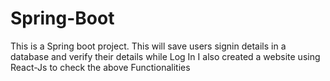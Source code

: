# Spring-Boot
This is a Spring boot project. This will save users signin details in a database and verify their details while Log In
I also created a website using React-Js to check the above Functionalities
